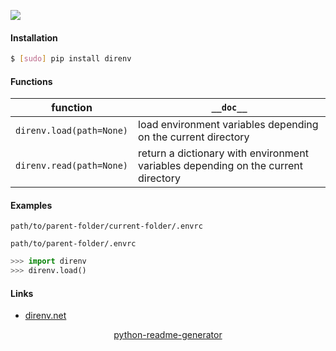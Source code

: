 <!--
https://pypi.org/project/readme-generator/
https://pypi.org/project/python-readme-generator/
-->

[![](https://img.shields.io/pypi/pyversions/direnv.svg?longCache=True)](https://pypi.org/project/direnv/)

#### Installation
```bash
$ [sudo] pip install direnv
```

#### Functions
function|`__doc__`
-|-
`direnv.load(path=None)` |load environment variables depending on the current directory
`direnv.read(path=None)` |return a dictionary with environment variables depending on the current directory

#### Examples
`path/to/parent-folder/current-folder/.envrc`

`path/to/parent-folder/.envrc`

```python
>>> import direnv
>>> direnv.load()
```

#### Links
+   [direnv.net](https://direnv.net/)

<p align="center">
    <a href="https://pypi.org/project/python-readme-generator/">python-readme-generator</a>
</p>